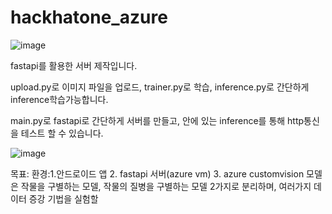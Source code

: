 # hackhatone_azure

 ![image](https://user-images.githubusercontent.com/52907198/166167924-4cc1d0d9-ec27-4f3a-ac35-f860d78c2f95.png)

 
 fastapi를 활용한 서버 제작입니다. 

 upload.py로 이미지 파일을 업로드, trainer.py로 학습, inference.py로 간단하게 inference학습가능합니다.

 main.py로 fastapi로 간단하게 서버를 만들고, 안에 있는 inference를 통해 http통신을 테스트 할 수 있습니다.


![image](https://user-images.githubusercontent.com/52907198/166167720-09b5acfd-ed8c-4536-8151-e317017a5071.png)

목표: 
환경:1.안드로이드 앱 
2. fastapi 서버(azure vm)
3. azure customvision
모델은 작물을 구별하는 모델, 작물의 질병을 구별하는 모델 2가지로 분리하며, 여러가지 데이터 증강 기법을 실험할 
